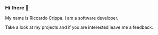 ### Hi there 👋

My name is Riccardo Crippa. I am a software developer.

Take a look at my projects and if you are interested leave me a feedback.
